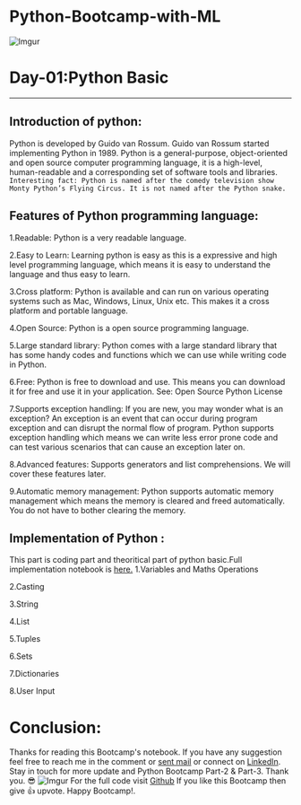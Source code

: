 # Python-Bootcamp-with-ML

![Imgur](https://i.imgur.com/XcoYcRP.jpg)

# Day-01:Python Basic
-----------------------
## Introduction of python:
Python is developed by Guido van Rossum. Guido van Rossum started implementing Python in 1989. Python is a general-purpose, object-oriented and open source computer programming language, it is a high-level, human-readable and a corresponding set of software tools and libraries.
```Interesting fact: Python is named after the comedy television show Monty Python’s Flying Circus. It is not named after the Python snake.```
## Features of Python programming language:
1.Readable: Python is a very readable language.

2.Easy to Learn: Learning python is easy as this is a expressive and high level programming language, which means it is easy to understand the language and thus easy to learn.

3.Cross platform: Python is available and can run on various operating systems such as Mac, Windows, Linux, Unix etc. This makes it a cross platform and portable language.

4.Open Source: Python is a open source programming language.

5.Large standard library: Python comes with a large standard library that has some handy codes and functions which we can use while writing code in Python.

6.Free: Python is free to download and use. This means you can download it for free and use it in your application. See: Open Source Python License

7.Supports exception handling: If you are new, you may wonder what is an exception? An exception is an event that can occur during program exception and can disrupt the normal flow of program. Python supports exception handling which means we can write less error prone code and can test various scenarios that can cause an exception later on.

8.Advanced features: Supports generators and list comprehensions. We will cover these features later.

9.Automatic memory management: Python supports automatic memory management which means the memory is cleared and freed automatically. You do not have to bother clearing the memory.

## Implementation of Python :
This part is coding part and theoritical part of python basic.Full implementation notebook is [here.]( https://goo.gl/NErwwb)
1.Variables and Maths Operations

2.Casting

3.String

4.List

5.Tuples

6.Sets

7.Dictionaries

8.User Input

# Conclusion:
Thanks for reading this Bootcamp's notebook. If you have any suggestion feel free to reach me in the comment or [sent mail](harunspeedy1995@gmail.com) or connect on [LinkedIn](https://www.linkedin.com/in/harun-ur-rashid6647/). Stay in touch for more update and Python Bootcamp Part-2 & Part-3. Thank you. 😎
![Imgur](https://i.imgur.com/DqK5lrP.jpg)
For the full code visit [Github](https://github.com/harunshimanto/Python-Bootcamp-with-ML) 
If you like this Bootcamp then give 👍 upvote. Happy Bootcamp!.
